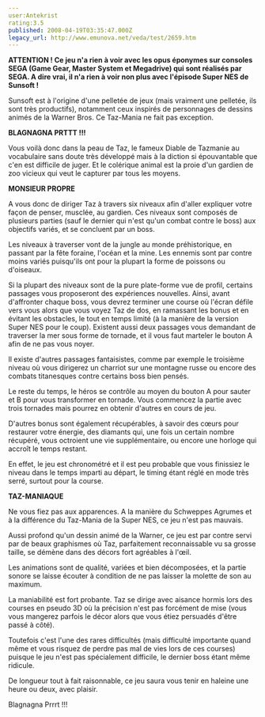 ```yaml
---
user:Antekrist
rating:3.5
published: 2008-04-19T03:35:47.000Z
legacy_url: http://www.emunova.net/veda/test/2659.htm
---
```

**ATTENTION ! Ce jeu n'a rien à voir avec les opus éponymes sur consoles SEGA (Game Gear, Master System et Megadrive) qui sont réalisés par SEGA. A dire vrai, il n'a rien à voir non plus avec l'épisode Super NES de Sunsoft !**  

  

Sunsoft est à l'origine d'une pelletée de jeux (mais vraiment une pelletée, ils sont très productifs), notamment ceux inspirés de personnages de dessins animés de la Warner Bros. Ce Taz-Mania ne fait pas exception.  

  

**BLAGNAGNA PRTTT !!!**  

Vous voilà donc dans la peau de Taz, le fameux Diable de Tazmanie au vocabulaire sans doute très développé mais à la diction si épouvantable que c'en est difficile de juger. Et le colérique animal est la proie d'un gardien de zoo vicieux qui veut le capturer par tous les moyens.  

  

**MONSIEUR PROPRE**  

A vous donc de diriger Taz à travers six niveaux afin d'aller expliquer votre façon de penser, musclée, au gardien. Ces niveaux sont composés de plusieurs parties (sauf le dernier qui n'est qu'un combat contre le boss) aux objectifs variés, et se concluent par un boss.  

Les niveaux à traverser vont de la jungle au monde préhistorique, en passant par la fête foraine, l'océan et la mine. Les ennemis sont par contre moins variés puisqu'ils ont pour la plupart la forme de poissons ou d'oiseaux.  

Si la plupart des niveaux sont de la pure plate-forme vue de profil, certains passages vous proposeront des expériences nouvelles. Ainsi, avant d'affronter chaque boss, vous devrez terminer une course où l'écran défile vers vous alors que vous voyez Taz de dos, en ramassant les bonus et en évitant les obstacles, le tout en temps limité (à la manière de la version Super NES pour le coup). Existent aussi deux passages vous demandant de traverser la mer sous forme de tornade, et il vous faut marteler le bouton A afin de ne pas vous noyer.  

Il existe d'autres passages fantaisistes, comme par exemple le troisième niveau où vous dirigerez un charriot sur une montagne russe ou encore des combats titanesques contre certains boss bien pensés.  

Le reste du temps, le héros se contrôle au moyen du bouton A pour sauter et B pour vous transformer en tornade. Vous commencez la partie avec trois tornades mais pourrez en obtenir d'autres en cours de jeu.  

D'autres bonus sont également récupérables, à savoir des cœurs pour restaurer votre énergie, des diamants qui, une fois un certain nombre récupéré, vous octroient une vie supplémentaire, ou encore une horloge qui accroît le temps restant.  

En effet, le jeu est chronométré et il est peu probable que vous finissiez le niveau dans le temps imparti au départ, le timing étant réglé en mode très serré, surtout pour la course.  

  

**TAZ-MANIAQUE**  

Ne vous fiez pas aux apparences. A la manière du Schweppes Agrumes et à la différence du Taz-Mania de la Super NES, ce jeu n'est pas mauvais.  

Aussi profond qu'un dessin animé de la Warner, ce jeu est par contre servi par de beaux graphismes où Taz, parfaitement reconnaissable vu sa grosse taille, se démène dans des décors fort agréables à l'œil.  

Les animations sont de qualité, variées et bien décomposées, et la partie sonore se laisse écouter à condition de ne pas laisser la molette de son au maximum.  

La maniabilité est fort probante. Taz se dirige avec aisance hormis lors des courses en pseudo 3D où la précision n'est pas forcément de mise (vous vous mangerez parfois le décor alors que vous étiez persuadés d'être passé à côté).  

Toutefois c'est l'une des rares difficultés (mais difficulté importante quand même et vous risquez de perdre pas mal de vies lors de ces courses) puisque le jeu n'est pas spécialement difficile, le dernier boss étant même ridicule.  

De longueur tout à fait raisonnable, ce jeu saura vous tenir en haleine une heure ou deux, avec plaisir.  

Blagnagna Prrrt !!!